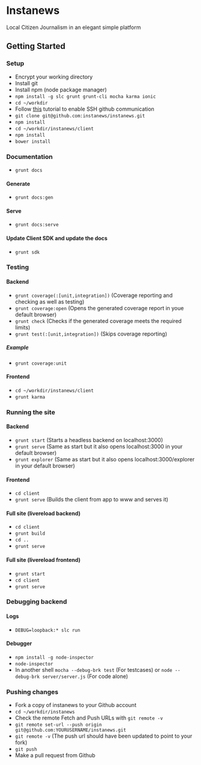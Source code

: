 # Instanews

Local Citizen Journalism in an elegant simple platform

## Getting Started

### Setup
- Encrypt your working directory
- Install git
- Install npm (node package manager)
- ```npm install -g slc grunt grunt-cli mocha karma ionic```
- ```cd ~/workdir```
- Follow [this](https://help.github.com/articles/generating-ssh-keys/) tutorial to enable SSH github communication
- ```git clone git@github.com:instanews/instanews.git```
- ```npm install```
- ```cd ~/workdir/instanews/client```
- ```npm install```
- ```bower install```

### Documentation
- ```grunt docs```

#### Generate
- ```grunt docs:gen```

#### Serve
- ```grunt docs:serve```

#### Update Client SDK and update the docs
- ```grunt sdk```

### Testing
#### Backend
- ```grunt coverage(:[unit,integration])``` (Coverage reporting and checking as well as testing)
- ```grunt coverage:open``` (Opens the generated coverage report in youe default browser)
- ```grunt check``` (Checks if the generated coverage meets the required limits)
- ```grunt test(:[unit,integration])``` (Skips coverage reporting)

##### Example
- ```grunt coverage:unit```

#### Frontend
- ```cd ~/workdir/instanews/client```
- ```grunt karma```

### Running the site
#### Backend
- ```grunt start``` (Starts a headless backend on localhost:3000)
- ```grunt serve``` (Same as start but it also opens localhost:3000 in your default browser)
- ```grunt explorer``` (Same as start but it also opens localhost:3000/explorer in your default browser)

#### Frontend
- ```cd client```
- ```grunt serve``` (Builds the client from app to www and serves it)

#### Full site (livereload backend)
- ```cd client```
- ```grunt build```
- ```cd ..```
- ```grunt serve```

#### Full site (livereload frontend)
- ```grunt start```
- ```cd client```
- ```grunt serve```

### Debugging backend
#### Logs
- ```DEBUG=loopback:* slc run```
 
#### Debugger
- ```npm install -g node-inspector```
- ```node-inspector```
- In another shell ```mocha --debug-brk test``` (For testcases) or ```node --debug-brk server/server.js``` (For code alone)

### Pushing changes
- Fork a copy of instanews to your Github account
- ```cd ~/workdir/instanews```
- Check the remote Fetch and Push URLs with ```git remote -v```
- ```git remote set-url --push origin git@github.com:YOURUSERNAME/instanews.git```
- ```git remote -v``` (The push url should have been updated to point to your fork)
- ```git push```
- Make a pull request from Github
